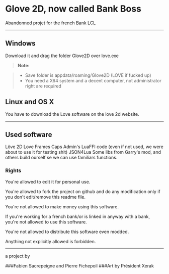 Glove 2D, now called Bank Boss
===================

Abandonned projet for the french Bank LCL




----------


Windows
-------------

Download it and drag the folder Glove2D over love.exe

> **Note:**

> - Save folder is appdata/roaming/Glove2D (LOVE if fucked up)
> - You need a X64 system and a decent computer, not administrator right are required


Linux and OS X
-------------
You have to download the Love software on the love 2d website.

----------




Used software
----------
Löve 2D
Love Frames
Caps Admin's LuaFFI code (even if not used, we were about to use it for testing shit)
JSON4Lua
Some libs from Garry's mod, and others build ourself se we can use familiars functions.




### Rights

You're allowed to edit it for personal use.

You're allowed to fork the project on github and do any modification only if you don't edit/remove this readme file.

You're not allowed to make money using this software.

If you're working for a french bank/or is linked in anyway with a bank, you're not allowed to use this software.

You're not allowed to distribute this software even modded.

Anything not explicitly allowed is forbidden.



----------


a project by 

###Fabien Sacrepeigne and Pierre Fichepoil
###Art by Président Xerak

